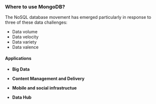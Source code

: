 ### Where to use MongoDB?

The NoSQL database movement has emerged particularly in response to three of these data challenges:
- Data volume
- Data velocity
- Data variety
- Data valence

#### Applications

- **Big Data**

- **Content Management and Delivery**

- **Mobile and social infrastructue**

- **Data Hub**

